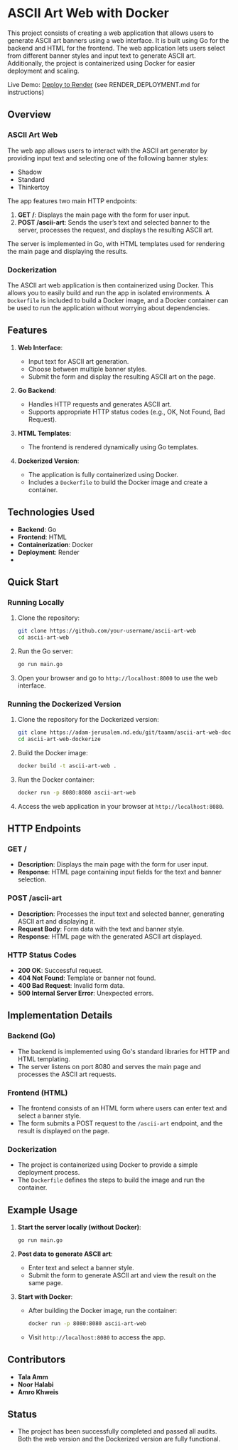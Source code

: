 # ASCII Art Web with Docker

This project consists of creating a web application that allows users to generate ASCII art banners using a web interface. It is built using Go for the backend and HTML for the frontend. The web application lets users select from different banner styles and input text to generate ASCII art. Additionally, the project is containerized using Docker for easier deployment and scaling.

Live Demo: [Deploy to Render](https://render.com) (see RENDER_DEPLOYMENT.md for instructions)

## Overview

### ASCII Art Web

The web app allows users to interact with the ASCII art generator by providing input text and selecting one of the following banner styles:

- Shadow
- Standard
- Thinkertoy

The app features two main HTTP endpoints:

1. **GET /**: Displays the main page with the form for user input.
2. **POST /ascii-art**: Sends the user’s text and selected banner to the server, processes the request, and displays the resulting ASCII art.

The server is implemented in Go, with HTML templates used for rendering the main page and displaying the results.

### Dockerization

The ASCII art web application is then containerized using Docker. This allows you to easily build and run the app in isolated environments. A `Dockerfile` is included to build a Docker image, and a Docker container can be used to run the application without worrying about dependencies.

## Features

1. **Web Interface**:
   - Input text for ASCII art generation.
   - Choose between multiple banner styles.
   - Submit the form and display the resulting ASCII art on the page.

2. **Go Backend**:
   - Handles HTTP requests and generates ASCII art.
   - Supports appropriate HTTP status codes (e.g., OK, Not Found, Bad Request).

3. **HTML Templates**:
   - The frontend is rendered dynamically using Go templates.

4. **Dockerized Version**:
   - The application is fully containerized using Docker.
   - Includes a `Dockerfile` to build the Docker image and create a container.

## Technologies Used

- **Backend**: Go
- **Frontend**: HTML
- **Containerization**: Docker
- **Deployment**: Render
-

## Quick Start

### Running Locally

1. Clone the repository:

   ```bash
   git clone https://github.com/your-username/ascii-art-web
   cd ascii-art-web
   ```

2. Run the Go server:

   ```bash
   go run main.go
   ```

3. Open your browser and go to `http://localhost:8000` to use the web interface.

### Running the Dockerized Version

1. Clone the repository for the Dockerized version:

   ```bash
   git clone https://adam-jerusalem.nd.edu/git/taamm/ascii-art-web-dockerize
   cd ascii-art-web-dockerize
   ```

2. Build the Docker image:

   ```bash
   docker build -t ascii-art-web .
   ```

3. Run the Docker container:

   ```bash
   docker run -p 8080:8080 ascii-art-web
   ```

4. Access the web application in your browser at `http://localhost:8080`.

## HTTP Endpoints

### GET /

- **Description**: Displays the main page with the form for user input.
- **Response**: HTML page containing input fields for the text and banner selection.

### POST /ascii-art

- **Description**: Processes the input text and selected banner, generating ASCII art and displaying it.
- **Request Body**: Form data with the text and banner style.
- **Response**: HTML page with the generated ASCII art displayed.

### HTTP Status Codes

- **200 OK**: Successful request.
- **404 Not Found**: Template or banner not found.
- **400 Bad Request**: Invalid form data.
- **500 Internal Server Error**: Unexpected errors.

## Implementation Details

### Backend (Go)

- The backend is implemented using Go's standard libraries for HTTP and HTML templating.
- The server listens on port 8080 and serves the main page and processes the ASCII art requests.

### Frontend (HTML)

- The frontend consists of an HTML form where users can enter text and select a banner style.
- The form submits a POST request to the `/ascii-art` endpoint, and the result is displayed on the page.

### Dockerization

- The project is containerized using Docker to provide a simple deployment process.
- The `Dockerfile` defines the steps to build the image and run the container.

## Example Usage

1. **Start the server locally (without Docker)**:

   ```bash
   go run main.go
   ```

2. **Post data to generate ASCII art**:
   - Enter text and select a banner style.
   - Submit the form to generate ASCII art and view the result on the same page.

3. **Start with Docker**:
   - After building the Docker image, run the container:

     ```bash
     docker run -p 8080:8080 ascii-art-web
     ```

   - Visit `http://localhost:8080` to access the app.

## Contributors

- **Tala Amm**
- **Noor Halabi**
- **Amro Khweis**

## Status

- The project has been successfully completed and passed all audits. Both the web version and the Dockerized version are fully functional.
